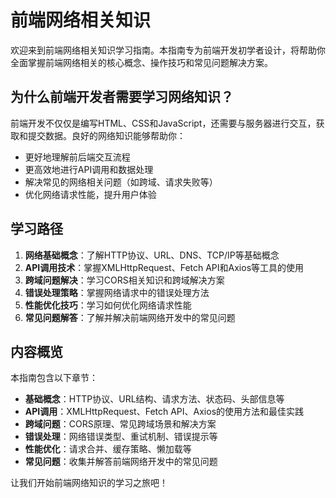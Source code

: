 # 前端网络相关知识

欢迎来到前端网络相关知识学习指南。本指南专为前端开发初学者设计，将帮助你全面掌握前端网络相关的核心概念、操作技巧和常见问题解决方案。

## 为什么前端开发者需要学习网络知识？

前端开发不仅仅是编写HTML、CSS和JavaScript，还需要与服务器进行交互，获取和提交数据。良好的网络知识能够帮助你：

- 更好地理解前后端交互流程
- 更高效地进行API调用和数据处理
- 解决常见的网络相关问题（如跨域、请求失败等）
- 优化网络请求性能，提升用户体验

## 学习路径

1. **网络基础概念**：了解HTTP协议、URL、DNS、TCP/IP等基础概念
2. **API调用技术**：掌握XMLHttpRequest、Fetch API和Axios等工具的使用
3. **跨域问题解决**：学习CORS相关知识和跨域解决方案
4. **错误处理策略**：掌握网络请求中的错误处理方法
5. **性能优化技巧**：学习如何优化网络请求性能
6. **常见问题解答**：了解并解决前端网络开发中的常见问题

## 内容概览

本指南包含以下章节：

- **基础概念**：HTTP协议、URL结构、请求方法、状态码、头部信息等
- **API调用**：XMLHttpRequest、Fetch API、Axios的使用方法和最佳实践
- **跨域问题**：CORS原理、常见跨域场景和解决方案
- **错误处理**：网络错误类型、重试机制、错误提示等
- **性能优化**：请求合并、缓存策略、懒加载等
- **常见问题**：收集并解答前端网络开发中的常见问题

让我们开始前端网络知识的学习之旅吧！